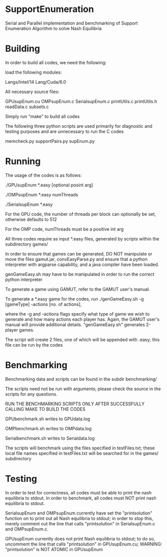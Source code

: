 # SupportEnumeration
Serial and Parallel implementation and benchmarking of Support 
Enumeration Algorithm to solve Nash Equilibria

# Building
In order to build all codes, we need the following:

load the following modules:

Langs/Intel/14
Lang/Cuda/6.0

All necessary source files:

GPUsupEnum.cu
OMPsupEnum.c
SerialsupEnum.c
printUtils.c
printUtils.h
readData.c
subsets.c

Simply run "make" to build all codes

The following three python scripts are used primarily
for diagnostic and testing purposes and are unnecessary
to run the C codes

memcheck.py
supportPairs.py
supEnum.py

# Running

The usage of the codes is as follows:

./GPUsupEnum *.easy [optional posint arg]

./OMPsupEnum *.easy numThreads

./SerialsupEnum *.easy

For the GPU code, the number of threads per block
can optionally be set, otherwise defaults to 512

For the OMP code, numThreads must be a positive int
arg

All three codes require as input *.easy files,
generated by scripts within the subdirectory games/

In order to ensure that games can be generated, DO
NOT manipulate or move the files gamut.jar, 
convEasyParse.py and ensure
that a python interpreter with argparse capability, and
a java compiler have been loaded.

genGameEasy.sh may have to be manipulated in order to run the correct python interpreter

To generate a game using GAMUT, refer to the GAMUT user's
manual. 

To generate a *.easy game for the codes, run
./genGameEasy.sh -g [gameType] -actions [no. of actions],

where the -g and -actions flags specify what type of game
we wish to generate and how many actions each player has.
Again, the GAMUT user's manual will provide additional
details. "genGameEasy.sh" generates 2-player games.

The script will create 2 files, one of which will be 
appended with .easy; this file can be run by the codes

# Benchmarking

Benchmarking data and scripts can be found in the subdir
benchmarking/

The scripts need not be run with arguments; please check
the source in the scripts for any questions.

RUN THE BENCHMARKING SCRIPTS ONLY AFTER SUCCESSFULLY 
CALLING MAKE TO BUILD THE CODES

GPUbenchmark.sh writes to GPUdata.log

OMPbenchmark.sh writes to OMPdata.log

Serialbenchmark.sh writes to Serialdata.log

The scripts will benchmark using the files specified
in testFiles.txt; these local file names specified in
testFiles.txt will be searched for in the games/
subdirectory

# Testing

In order to test for correctness, all codes must be able to print the nash equilibria to stdout. In order to benchmark, all codes must NOT print nash equilibria to stdout.

SerialsupEnum and OMPsupEnum currently have set the "printsolution" function on to print out all Nash equilibria to stdout; in order to stop this, merely comment out the line that calls "printsolution" in SerialsupEnum.c and OMPsupEnum.c.

GPUsupEnum currently does not print Nash equilibria to stdout; to do so, uncomment the line that calls "printsolution" in GPUsupEnum.cu; WARNING: "printsolution" is NOT ATOMIC in GPUsupEnum


